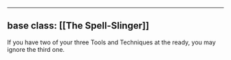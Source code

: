 
---
base class: [[The Spell-Slinger]]
---
If you have two of your three Tools and Techniques at the ready, you may ignore the third one.